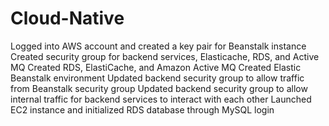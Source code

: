 # Cloud-Native

Logged into AWS account and created a key pair for Beanstalk instance
Created security group for backend services, Elasticache, RDS, and Active MQ
Created RDS, ElastiCache, and Amazon Active MQ
Created Elastic Beanstalk environment
Updated backend security group to allow traffic from Beanstalk security group
Updated backend security group to allow internal traffic for backend services to interact with each other
Launched EC2 instance and initialized RDS database through MySQL login
